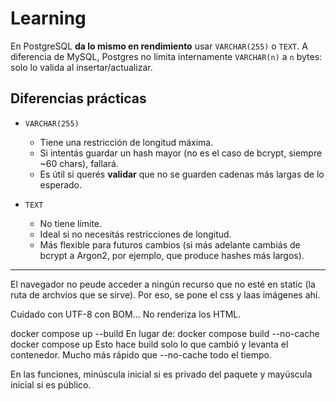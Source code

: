 # Learning

En PostgreSQL **da lo mismo en rendimiento** usar `VARCHAR(255)` o `TEXT`. A diferencia de MySQL, Postgres no limita internamente `VARCHAR(n)` a `n` bytes: solo lo valida al insertar/actualizar.

## Diferencias prácticas

- `VARCHAR(255)`

  - Tiene una restricción de longitud máxima.
  - Si intentás guardar un hash mayor (no es el caso de bcrypt, siempre \~60 chars), fallará.
  - Es útil si querés **validar** que no se guarden cadenas más largas de lo esperado.

- `TEXT`

  - No tiene límite.
  - Ideal si no necesitás restricciones de longitud.
  - Más flexible para futuros cambios (si más adelante cambiás de bcrypt a Argon2, por ejemplo, que produce hashes más largos).

---

El navegador no peude acceder a ningún recurso que no esté en static (la ruta de archvios que se sirve). Por eso, se pone el css y laas imágenes ahí.

Cuidado con UTF-8 con BOM... No renderiza los HTML.

docker compose up --build
En lugar de:
docker compose build --no-cache
docker compose up
Esto hace build solo lo que cambió y levanta el contenedor. Mucho más rápido que --no-cache todo el tiempo.

En las funciones, minúscula inicial si es privado del paquete y mayúscula inicial si es público.
